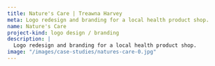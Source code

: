 ```yaml
---
title: Nature's Care | Treawna Harvey
meta: Logo redesign and branding for a local health product shop.
name: Nature's Care
project-kind: logo design / branding
description: |
  Logo redesign and branding for a local health product shop.
image: "/images/case-studies/natures-care-0.jpg"
---
```


